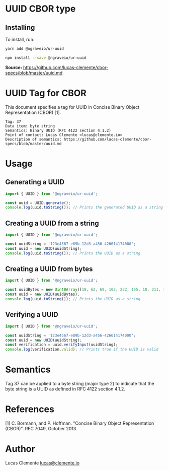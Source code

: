 # UUID CBOR type

## Installing

To install, run:

```bash
yarn add @ngraveio/ur-uuid
```

```bash
npm install --save @ngraveio/ur-uuid
```

**Source:** https://github.com/lucas-clemente/cbor-specs/blob/master/uuid.md

# UUID Tag for CBOR

This document specifies a tag for UUID in Concise Binary Object Representation (CBOR) [1].

    Tag: 37
    Data item: byte string
    Semantics: Binary UUID (RFC 4122 section 4.1.2)
    Point of contact: Lucas Clemente <lucas@clemente.io>
    Description of semantics: https://github.com/lucas-clemente/cbor-specs/blob/master/uuid.md

# Usage

## Generating a UUID

```typescript
import { UUID } from '@ngraveio/ur-uuid';

const uuid = UUID.generate();
console.log(uuid.toString()); // Prints the generated UUID as a string
```

## Creating a UUID from a string

```typescript
import { UUID } from '@ngraveio/ur-uuid';

const uuidString = '123e4567-e89b-12d3-a456-426614174000';
const uuid = new UUID(uuidString);
console.log(uuid.toString()); // Prints the UUID as a string
```

## Creating a UUID from bytes

```typescript
import { UUID } from '@ngraveio/ur-uuid';

const uuidBytes = new Uint8Array([18, 62, 69, 103, 232, 155, 18, 211, 164, 86, 66, 20, 23, 64, 0]);
const uuid = new UUID(uuidBytes);
console.log(uuid.toString()); // Prints the UUID as a string
```

## Verifying a UUID

```typescript
import { UUID } from '@ngraveio/ur-uuid';

const uuidString = '123e4567-e89b-12d3-a456-426614174000';
const uuid = new UUID(uuidString);
const verification = uuid.verifyInput(uuidString);
console.log(verification.valid); // Prints true if the UUID is valid
```

# Semantics

Tag 37 can be applied to a byte string (major type 2) to indicate that the byte string is a UUID as defined in RFC 4122 section 4.1.2.

# References

[1] C. Bormann, and P. Hoffman. "Concise Binary Object Representation (CBOR)". RFC 7049, October 2013.

# Author

Lucas Clemente <lucas@clemente.io>
